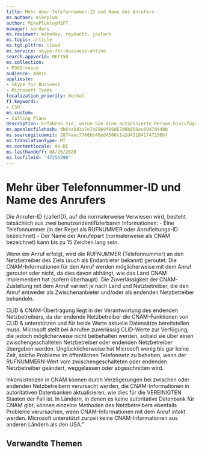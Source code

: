 ```yaml
---
title: Mehr über Telefonnummer-ID und Name des Anrufers
ms.author: mikeplum
author: MikePlumleyMSFT
manager: serdars
ms.reviewer: mikedav, roykuntz, jastark
ms.topic: article
ms.tgt.pltfrm: cloud
ms.service: skype-for-business-online
search.appverid: MET150
ms.collection:
- M365-voice
audience: Admin
appliesto:
- Skype for Business
- Microsoft Teams
localization_priority: Normal
f1.keywords:
- CSH
ms.custom:
- Calling Plans
description: Erfahren Sie, warum Sie eine autorisierte Person hinzufügen müssen, die Änderungen am Konto vornehmen kann, wenn Sie den Assistenten Portierungsauftrag für neue lokale Rufnummer verwenden.
ms.openlocfilehash: db64a5d1a7e7a5969f66d67d6b056ec6947d44bb
ms.sourcegitcommit: 2874aec7768bb46ed4506c1a2d431841f47190bf
ms.translationtype: MT
ms.contentlocale: de-DE
ms.lasthandoff: 08/26/2020
ms.locfileid: "47255398"
---
```

# <a name="more-about-calling-line-id-and-calling-party-name"></a>Mehr über Telefonnummer-ID und Name des Anrufers

Die Anrufer-ID (callerID), auf die normalerweise Verwiesen wird, besteht tatsächlich aus zwei benutzeridentifizierbaren Informationen:
    - Eine Telefonnummer (in der Regel als RUFNUMMER oder Anrufleitungs-ID bezeichnet) 
    - Der Name der Anrufepart (normalerweise als CNAM bezeichnet) kann bis zu 15 Zeichen lang sein. 

Wenn ein Anruf erfolgt, wird die RUFNUMMER (Telefonnummer) an den Netzbetreiber des Ziels (auch als Endanbieter bekannt) geroutet. Die CNAM-Informationen für den Anruf werden möglicherweise mit dem Anruf geroutet oder nicht, da dies davon abhängt, wie das Land CNAM implementiert hat (sofern überhaupt). Die Zuverlässigkeit der CNAM-Zustellung mit dem Anruf variiert je nach Land und Netzbetreiber, die den Anruf entweder als Zwischenanbieter und/oder als endenden Netzbetreiber behandeln. 

CLID & CNAM-Übertragung liegt in der Verantwortung des endenden Netzbetreibers, da der endende Netzbetreiber die CNAM-Funktionen von CLID & unterstützen und für beide Werte aktuelle Datensätze bereitstellen muss. Microsoft stellt bei Anrufen zuverlässig CLID-Werte zur Verfügung, die jedoch möglicherweise nicht beibehalten werden, sobald sie über einen zwischengeschalteten Netzbetreiber oder endenden Netzbetreiber übergeben werden. Unglücklicherweise hat Microsoft wenig bis gar keine Zeit, solche Probleme im öffentlichen Telefonnetz zu beheben, wenn der RUFNUMMERN-Wert vom zwischengeschalteten oder endenden Netzbetreiber geändert, weggelassen oder abgeschnitten wird.

Inkonsistenzen in CNAM können durch Verzögerungen bei zwischen oder endenden Netzbetreibern verursacht werden, die CNAM-Informationen in autoritativen Datenbanken aktualisieren, wie dies für die VEREINIGTEN Staaten der Fall ist. In Ländern, in denen es keine autoritative Datenbank für CNAM gibt, können einzelne Methoden des Netzbetreibers ebenfalls Probleme verursachen, wenn CNAM-Informationen mit dem Anruf intakt werden. Microsoft unterstützt zurzeit keine CNAM-Informationen aus anderen Ländern als den USA."

## <a name="related-topics"></a>Verwandte Themen


